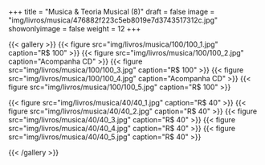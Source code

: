 +++
title = "Musica & Teoria Musical (8)"
draft = false
image = "img/livros/musica/476882f223c5eb8019e7d3743517312c.jpg"
showonlyimage = false
weight = 12
+++
<!--more-->

{{< gallery >}}
{{< figure src="img/livros/musica/100/100_1.jpg" caption="R$ 100" >}}
{{< figure src="img/livros/musica/100/100_2.jpg" caption="Acompanha CD" >}}
{{< figure src="img/livros/musica/100/100_3.jpg" caption="R$ 100" >}}
{{< figure src="img/livros/musica/100/100_4.jpg" caption="Acompanha CD" >}}
{{< figure src="img/livros/musica/100/100_5.jpg" caption="R$ 100" >}}

{{< figure src="img/livros/musica/40/40_1.jpg" caption="R$ 40" >}}
{{< figure src="img/livros/musica/40/40_2.jpg" caption="R$ 40" >}}
{{< figure src="img/livros/musica/40/40_3.jpg" caption="R$ 40" >}}
{{< figure src="img/livros/musica/40/40_4.jpg" caption="R$ 40" >}}
{{< figure src="img/livros/musica/40/40_5.jpg" caption="R$ 40" >}}

{{< /gallery >}}


